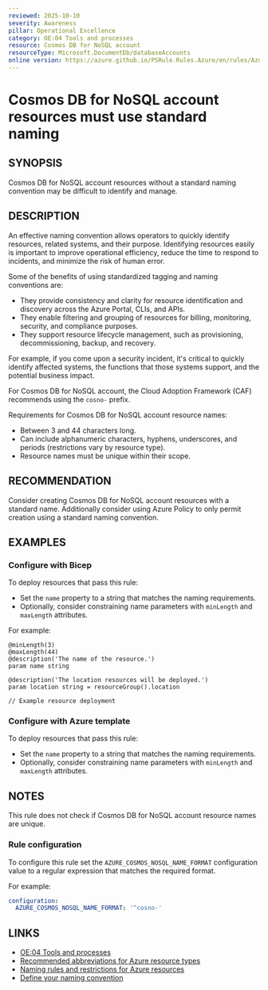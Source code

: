 ```yaml
---
reviewed: 2025-10-10
severity: Awareness
pillar: Operational Excellence
category: OE:04 Tools and processes
resource: Cosmos DB for NoSQL account
resourceType: Microsoft.DocumentDb/databaseAccounts
online version: https://azure.github.io/PSRule.Rules.Azure/en/rules/Azure.Cosmos.NoSQLNaming/
---
```


# Cosmos DB for NoSQL account resources must use standard naming

## SYNOPSIS

Cosmos DB for NoSQL account resources without a standard naming convention may be difficult to identify and manage.

## DESCRIPTION

An effective naming convention allows operators to quickly identify resources, related systems, and their purpose.
Identifying resources easily is important to improve operational efficiency, reduce the time to respond to incidents,
and minimize the risk of human error.

Some of the benefits of using standardized tagging and naming conventions are:

- They provide consistency and clarity for resource identification and discovery across the Azure Portal, CLIs, and APIs.
- They enable filtering and grouping of resources for billing, monitoring, security, and compliance purposes.
- They support resource lifecycle management, such as provisioning, decommissioning, backup, and recovery.

For example, if you come upon a security incident, it's critical to quickly identify affected systems,
the functions that those systems support, and the potential business impact.

For Cosmos DB for NoSQL account, the Cloud Adoption Framework (CAF) recommends using the `cosno-` prefix.

Requirements for Cosmos DB for NoSQL account resource names:

- Between 3 and 44 characters long.
- Can include alphanumeric characters, hyphens, underscores, and periods (restrictions vary by resource type).
- Resource names must be unique within their scope.

## RECOMMENDATION

Consider creating Cosmos DB for NoSQL account resources with a standard name.
Additionally consider using Azure Policy to only permit creation using a standard naming convention.

## EXAMPLES

### Configure with Bicep

To deploy resources that pass this rule:

- Set the `name` property to a string that matches the naming requirements.
- Optionally, consider constraining name parameters with `minLength` and `maxLength` attributes.

For example:

```bicep
@minLength(3)
@maxLength(44)
@description('The name of the resource.')
param name string

@description('The location resources will be deployed.')
param location string = resourceGroup().location

// Example resource deployment
```

### Configure with Azure template

To deploy resources that pass this rule:

- Set the `name` property to a string that matches the naming requirements.
- Optionally, consider constraining name parameters with `minLength` and `maxLength` attributes.

## NOTES

This rule does not check if Cosmos DB for NoSQL account resource names are unique.

<!-- caf:note name-format -->

### Rule configuration

<!-- module:config rule AZURE_COSMOS_NOSQL_NAME_FORMAT -->

To configure this rule set the `AZURE_COSMOS_NOSQL_NAME_FORMAT` configuration value to a regular expression
that matches the required format.

For example:

```yaml
configuration:
  AZURE_COSMOS_NOSQL_NAME_FORMAT: '^cosno-'
```

## LINKS

- [OE:04 Tools and processes](https://learn.microsoft.com/azure/well-architected/operational-excellence/tools-processes)
- [Recommended abbreviations for Azure resource types](https://learn.microsoft.com/azure/cloud-adoption-framework/ready/azure-best-practices/resource-abbreviations)
- [Naming rules and restrictions for Azure resources](https://learn.microsoft.com/azure/azure-resource-manager/management/resource-name-rules)
- [Define your naming convention](https://learn.microsoft.com/azure/cloud-adoption-framework/ready/azure-best-practices/resource-naming)
